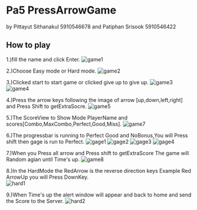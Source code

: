 # Pa5 PressArrowGame
by  Pittayut Sithanakul 5910546678 and Patiphan Srisook    5910546422

## How to play

1.)fill the name and click Enter.
![game1](https://user-images.githubusercontent.com/25226462/39955155-791accb6-55f4-11e8-8ced-cf27c8e02e50.jpg)


2.)Choose Easy mode or Hard mode.
![game2](https://user-images.githubusercontent.com/25226462/39955171-d8918d74-55f4-11e8-9a0c-336bb84ce1ed.jpg)


3.)Clicked start to start game or clicked give up to give up.
![game3](https://user-images.githubusercontent.com/25226462/39955183-eac7f528-55f4-11e8-9af5-4a8ec7306eab.jpg)
![game4](https://user-images.githubusercontent.com/25226462/39955192-02c1ec88-55f5-11e8-8121-fa9e964eeb33.jpg)


4.)Press the arrow keys following the image of arrow [up,down,left,right] and Press Shift to getExtraSocre.
![game5](https://user-images.githubusercontent.com/25226462/39955194-08621fe6-55f5-11e8-8c0a-9310a8fa9c0b.jpg)


5.)The ScoreView to Show Mode PlayerName and scores[Combo,MaxCombo,Perfect,Good,Miss].
![game7](https://user-images.githubusercontent.com/25226462/39955197-0d06ed24-55f5-11e8-9377-1e83fd8415d1.jpg)


6.)The progressbar is running to Perfect Good and NoBonus,You will Press shift then gage is run to Perfect.
![gage1](https://user-images.githubusercontent.com/25226462/39955227-6bf36bdc-55f5-11e8-9fe1-1db5738aa74d.jpg)
![gage2](https://user-images.githubusercontent.com/25226462/39955228-6f38ecf4-55f5-11e8-8040-20288ee8acc8.jpg)
![gage3](https://user-images.githubusercontent.com/25226462/39955229-70c6887e-55f5-11e8-96a6-990c595cc0de.jpg)
![gage4](https://user-images.githubusercontent.com/25226462/39955230-72abf48a-55f5-11e8-9eca-98243cb95cbc.jpg)


7.)When you Press all arrow and Press shift to getExtraScore The game will Random agian until Time's up.
![game8](https://user-images.githubusercontent.com/25226462/39955198-0e60c708-55f5-11e8-89e9-a749f229fcce.jpg)


8.)In the HardMode the RedArrow is the reverse direction keys Example Red ArrowUp you will Press DownKey.  
![hard1](https://user-images.githubusercontent.com/25226462/39955231-757b280c-55f5-11e8-947c-51e860e36ee2.jpg)


9.)When Time's up the alert window will appear and back to home and send the Score to the Server.
![hard2](https://user-images.githubusercontent.com/25226462/39955232-772ac45a-55f5-11e8-979a-56386513a98e.jpg)

